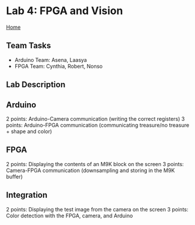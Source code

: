 # Lab 4: FPGA and Vision
[Home](https://ece3400team19.github.io/)

## Team Tasks
* Arduino Team: Asena, Laasya
* FPGA Team: Cynthia, Robert, Nonso


## Lab Description

## Arduino
2 points: Arduino-Camera communication (writing the correct registers)
3 points: Arduino-FPGA communication (communicating treasure/no treasure + shape and color)

## FPGA
2 points: Displaying the contents of an M9K block on the screen
3 points: Camera-FPGA communication (downsampling and storing in the M9K buffer)

## Integration
2 points: Displaying the test image from the camera on the screen
3 points: Color detection with the FPGA, camera, and Arduino
